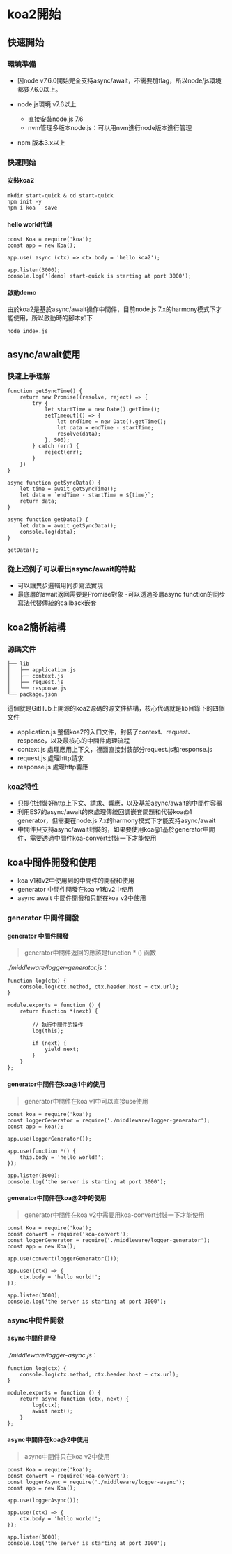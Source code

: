 # koa2開始

## 快速開始

### 環境準備

- 因node v7.6.0開始完全支持async/await，不需要加flag，所以node/js環境都要7.6.0以上。
- node.js環境 v7.6以上

    - 直接安裝node.js 7.6
    - nvm管理多版本node.js：可以用nvm進行node版本進行管理

- npm 版本3.x以上

### 快速開始

#### 安裝koa2

```
mkdir start-quick & cd start-quick
npm init -y
npm i koa --save
```

#### hello world代碼

```
const Koa = require('koa');
const app = new Koa();

app.use( async (ctx) => ctx.body = 'hello koa2');

app.listen(3000);
console.log('[demo] start-quick is starting at port 3000');
```

#### 啟動demo

由於koa2是基於async/await操作中間件，目前node.js 7.x的harmony模式下才能使用，所以啟動時的腳本如下

```
node index.js
```

## async/await使用

### 快速上手理解

```
function getSyncTime() {
    return new Promise((resolve, reject) => {
        try {
            let startTime = new Date().getTime();
            setTimeout(() => {
                let endTime = new Date().getTime();
                let data = endTime - startTime;
                resolve(data);
            }, 500);
        } catch (err) {
            reject(err);
        }
    })
}

async function getSyncData() {
    let time = await getSyncTime();
    let data = `endTime - startTime = ${time}`;
    return data;
}

async function getData() {
    let data = await getSyncData();
    console.log(data);
}

getData();
```

### 從上述例子可以看出async/await的特點

- 可以讓異步邏輯用同步寫法實現
- 最底層的await返回需要是Promise對象
-可以透過多層async function的同步寫法代替傳統的callback嵌套

## koa2簡析結構

### 源碼文件

```
├── lib
│   ├── application.js
│   ├── context.js
│   ├── request.js
│   └── response.js
└── package.json
```

這個就是GitHub上開源的koa2源碼的源文件結構，核心代碼就是lib目錄下的四個文件

- application.js 整個koa2的入口文件，封裝了context、request、response，以及最核心的中間件處理流程
- context.js 處理應用上下文，裡面直接封裝部分request.js和response.js
- request.js 處理http請求
- response.js 處理http響應

### koa2特性

- 只提供封裝好http上下文、請求、響應，以及基於async/await的中間件容器
- 利用ES7的async/await的來處理傳統回調嵌套問題和代替koa@1 generator，但需要在node.js 7.x的harmony模式下才能支持async/await
- 中間件只支持async/await封裝的，如果要使用koa@1基於generator中間件，需要透過中間件koa-convert封裝一下才能使用

## koa中間件開發和使用

- koa v1和v2中使用到的中間件的開發和使用
- generator 中間件開發在koa v1和v2中使用
- async await 中間件開發和只能在koa v2中使用

### generator 中間件開發

#### generator 中間件開發

>generator中間件返回的應該是function * () 函數

*./middleware/logger-generator.js*：

```
function log(ctx) {
    console.log(ctx.method, ctx.header.host + ctx.url);
}

module.exports = function () {
    return function *(next) {

        // 執行中間件的操作
        log(this);

        if (next) {
            yield next;
        }
    }
};
```

#### generator中間件在koa@1中的使用

>generator中間件在koa v1中可以直接use使用

```
const koa = require('koa');
const loggerGenerator = require('./middleware/logger-generator');
const app = koa();

app.use(loggerGenerator());

app.use(function *() {
    this.body = 'hello world!';
});

app.listen(3000);
console.log('the server is starting at port 3000');
```

#### generator中間件在koa@2中的使用

>generator中間件在koa v2中需要用koa-convert封裝一下才能使用

```
const Koa = require('koa');
const convert = require('koa-convert');
const loggerGenerator = require('./middleware/logger-generator');
const app = new Koa();

app.use(convert(loggerGenerator()));

app.use((ctx) => {
    ctx.body = 'hello world!';
});

app.listen(3000);
console.log('the server is starting at port 3000');
```

### async中間件開發

#### async中間件開發

*./middleware/logger-async.js*：

```
function log(ctx) {
    console.log(ctx.method, ctx.header.host + ctx.url);
}

module.exports = function () {
    return async function (ctx, next) {
        log(ctx);
        await next();
    }
};
```

#### async中間件在koa@2中使用

>async中間件只在koa v2中使用

```
const Koa = require('koa');
const convert = require('koa-convert');
const loggerAsync = require('./middleware/logger-async');
const app = new Koa();

app.use(loggerAsync());

app.use((ctx) => {
    ctx.body = 'hello world!';
});

app.listen(3000);
console.log('the server is starting at port 3000');
```